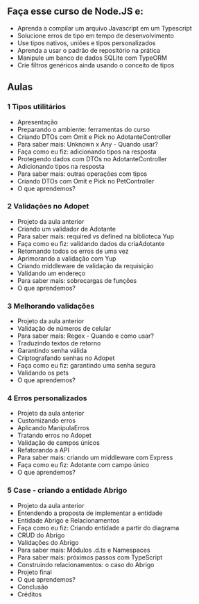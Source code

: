 ## Faça esse curso de Node.JS e:

- Aprenda a compilar um arquivo Javascript em um Typescript
- Solucione erros de tipo em tempo de desenvolvimento
- Use tipos nativos, uniões e tipos personalizados
- Aprenda a usar o padrão de repositório na prática
- Manipule um banco de dados SQLite com TypeORM
- Crie filtros genéricos ainda usando o conceito de tipos

## Aulas

### 1 Tipos utilitários    
- Apresentação
- Preparando o ambiente: ferramentas do curso
- Criando DTOs com Omit e Pick no AdotanteController
- Para saber mais: Unknown x Any - Quando usar?
- Faça como eu fiz: adicionando tipos na resposta
- Protegendo dados com DTOs no AdotanteController
- Adicionando tipos na resposta
- Para saber mais: outras operações com tipos
- Criando DTOs com Omit e Pick no PetController
- O que aprendemos?

### 2 Validações no Adopet
- Projeto da aula anterior
- Criando um validador de Adotante
- Para saber mais: required vs defined na biblioteca Yup
- Faça como eu fiz: validando dados da criaAdotante
- Retornando todos os erros de uma vez
- Aprimorando a validação com Yup
- Criando middleware de validação da requisição
- Validando um endereço
- Para saber mais: sobrecargas de funções
- O que aprendemos?

### 3 Melhorando validações
- Projeto da aula anterior
- Validação de números de celular
- Para saber mais: Regex - Quando e como usar?
- Traduzindo textos de retorno
- Garantindo senha válida
- Criptografando senhas no Adopet
- Faça como eu fiz: garantindo uma senha segura
- Validando os pets
- O que aprendemos?

### 4 Erros personalizados
- Projeto da aula anterior
- Customizando erros
- Aplicando ManipulaErros
- Tratando erros no Adopet
- Validação de campos únicos
- Refatorando a API
- Para saber mais: criando um middleware com Express
- Faça como eu fiz: Adotante com campo único
- O que aprendemos?

### 5 Case - criando a entidade Abrigo
- Projeto da aula anterior
- Entendendo a proposta de implementar a entidade
- Entidade Abrigo e Relacionamentos
- Faça como eu fiz: Criando entidade a partir do diagrama
- CRUD do Abrigo
- Validações do Abrigo
- Para saber mais: Módulos .d.ts e Namespaces
- Para saber mais: próximos passos com TypeScript
- Construindo relacionamentos: o caso do Abrigo
- Projeto final
- O que aprendemos?
- Conclusão
- Créditos